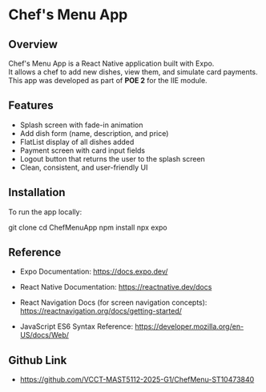 # Chef's Menu App

## Overview
Chef's Menu App is a React Native application built with Expo.  
It allows a chef to add new dishes, view them, and simulate card payments.  
This app was developed as part of **POE 2** for the IIE module.


## Features
* Splash screen with fade-in animation
* Add dish form (name, description, and price)
* FlatList display of all dishes added
* Payment screen with card input fields
* Logout button that returns the user to the splash screen
* Clean, consistent, and user-friendly UI


##  Installation
To run the app locally:

git clone <your-repository-url>
cd ChefMenuApp
npm install
npx expo 

## Reference 
* Expo Documentation: https://docs.expo.dev/

* React Native Documentation: https://reactnative.dev/docs

* React Navigation Docs (for screen navigation concepts): https://reactnavigation.org/docs/getting-started/

* JavaScript ES6 Syntax Reference: https://developer.mozilla.org/en-US/docs/Web/

## Github Link
* https://github.com/VCCT-MAST5112-2025-G1/ChefMenu-ST10473840
